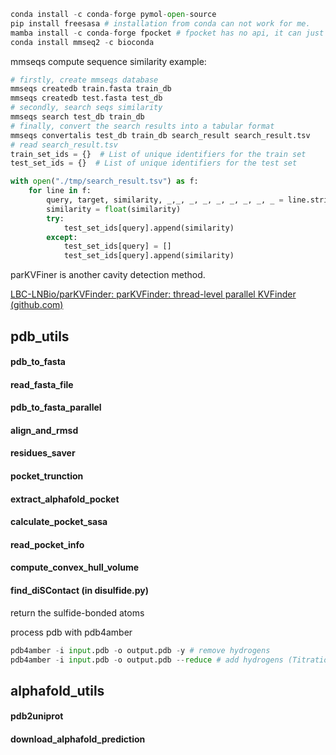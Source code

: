 ```python
conda install -c conda-forge pymol-open-source
pip install freesasa # installation from conda can not work for me. 
mamba install -c conda-forge fpocket # fpocket has no api, it can just be called by terminal. e.g. fpocket -f af_pocket.pdb
conda install mmseq2 -c bioconda
```

mmseqs compute sequence similarity example:

```python
# firstly, create mmseqs database
mmseqs createdb train.fasta train_db
mmseqs createdb test.fasta test_db
# secondly, search seqs similarity
mmseqs search test_db train_db
# finally, convert the search results into a tabular format
mmseqs convertalis test_db train_db search_result search_result.tsv
# read search_result.tsv
train_set_ids = {}  # List of unique identifiers for the train set
test_set_ids = {}  # List of unique identifiers for the test set

with open("./tmp/search_result.tsv") as f:
    for line in f:
        query, target, similarity, _,_, _, _, _, _, _, _, _ = line.strip().split("\t")
        similarity = float(similarity)
        try:
            test_set_ids[query].append(similarity)
        except:
            test_set_ids[query] = []
            test_set_ids[query].append(similarity)
```

parKVFiner is another cavity detection method.

[LBC-LNBio/parKVFinder: parKVFinder: thread-level parallel KVFinder (github.com)](https://github.com/LBC-LNBio/parKVFinder)

## pdb_utils

#### pdb_to_fasta

#### read_fasta_file

#### pdb_to_fasta_parallel

#### align_and_rmsd

#### residues_saver

#### pocket_trunction

#### extract_alphafold_pocket

#### calculate_pocket_sasa

####  read_pocket_info

#### compute_convex_hull_volume

#### find_diSContact  (in disulfide.py)

return the sulfide-bonded atoms

process pdb with pdb4amber

```python
pdb4amber -i input.pdb -o output.pdb -y # remove hydrogens
pdb4amber -i input.pdb -o output.pdb --reduce # add hydrogens (Titration)
```



## alphafold_utils

#### pdb2uniprot

#### download_alphafold_prediction
